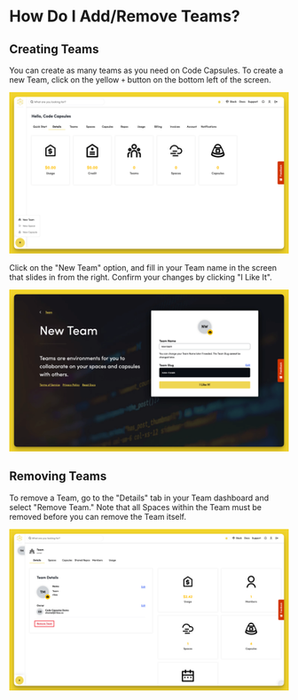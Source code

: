 # How Do I Add/Remove Teams?

## Creating Teams

You can create as many teams as you need on Code Capsules. To create a new Team, click on the yellow `+` button on the bottom left of the screen.

![Create a Team](../.gitbook/assets/platform/teams/new-team.png)

Click on the "New Team" option, and fill in your Team name in the screen that slides in from the right. Confirm your changes by clicking "I Like It".

![Enter Team Details](../.gitbook/assets/platform/teams/create-team.png)

## Removing Teams

To remove a Team, go to the "Details" tab in your Team dashboard and select "Remove Team." Note that all Spaces within the Team must be removed before you can remove the Team itself.

![Remove a Team](../.gitbook/assets/platform/teams/remove-team.png)